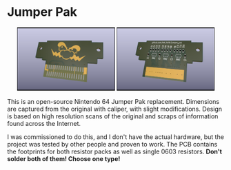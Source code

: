 # Jumper Pak

<center>
<img src="img/front.png" style="width: 45%">
<img src="img/back.png" style="width: 45%">
</center>

This is an open-source Nintendo 64 Jumper Pak replacement.
Dimensions are captured from the original with caliper, with slight modifications.
Design is based on high resolution scans of the original and scraps of information found across the Internet.

I was commissioned to do this, and I don't have the actual hardware, but the project was tested by other people and proven to work.
The PCB contains the footprints for both resistor packs as well as single 0603 resistors.
**Don't solder both of them! Choose one type!**
